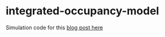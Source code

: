 # integrated-occupancy-model
 
 Simulation code for this [blog post here](https://masonfidino.com/bayesian_integrated_model/)
